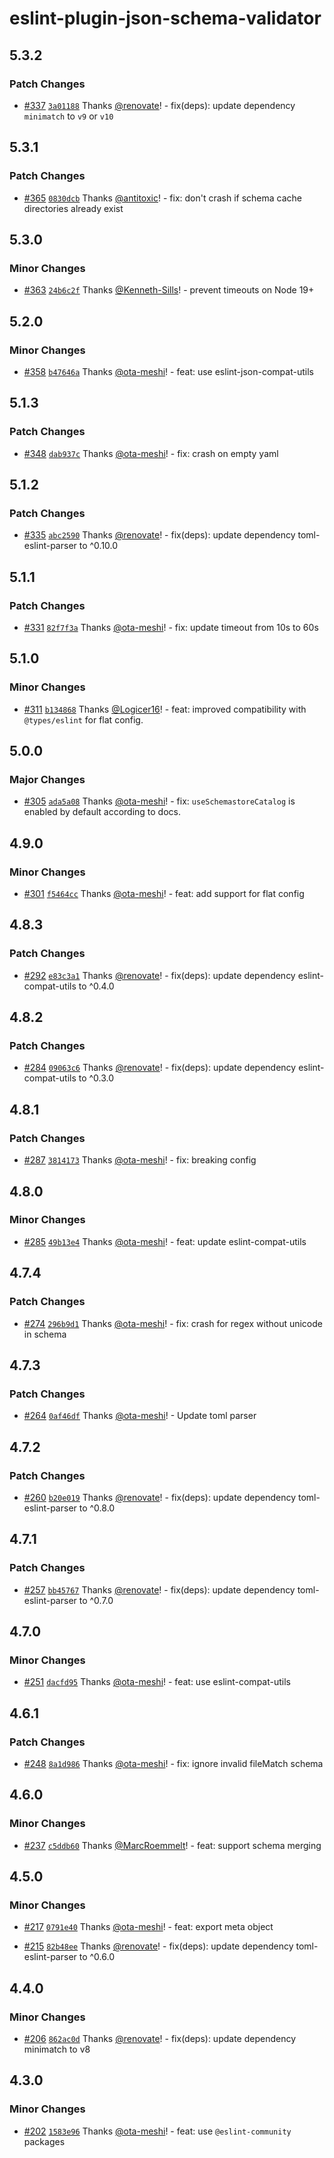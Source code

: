 # eslint-plugin-json-schema-validator

## 5.3.2

### Patch Changes

- [#337](https://github.com/ota-meshi/eslint-plugin-json-schema-validator/pull/337) [`3a01188`](https://github.com/ota-meshi/eslint-plugin-json-schema-validator/commit/3a01188414767cf4a4c5b2e457df94bb0bef5087) Thanks [@renovate](https://github.com/apps/renovate)! - fix(deps): update dependency `minimatch` to `v9` or `v10`

## 5.3.1

### Patch Changes

- [#365](https://github.com/ota-meshi/eslint-plugin-json-schema-validator/pull/365) [`0830dcb`](https://github.com/ota-meshi/eslint-plugin-json-schema-validator/commit/0830dcb05ee3097b3df3cb4f6d0aff253ee1a2a6) Thanks [@antitoxic](https://github.com/antitoxic)! - fix: don't crash if schema cache directories already exist

## 5.3.0

### Minor Changes

- [#363](https://github.com/ota-meshi/eslint-plugin-json-schema-validator/pull/363) [`24b6c2f`](https://github.com/ota-meshi/eslint-plugin-json-schema-validator/commit/24b6c2f67b19f7aa3ad11f7e85e011d47617d63e) Thanks [@Kenneth-Sills](https://github.com/Kenneth-Sills)! - prevent timeouts on Node 19+

## 5.2.0

### Minor Changes

- [#358](https://github.com/ota-meshi/eslint-plugin-json-schema-validator/pull/358) [`b47646a`](https://github.com/ota-meshi/eslint-plugin-json-schema-validator/commit/b47646a00ad9b163e5278969b8f8b7913202af2e) Thanks [@ota-meshi](https://github.com/ota-meshi)! - feat: use eslint-json-compat-utils

## 5.1.3

### Patch Changes

- [#348](https://github.com/ota-meshi/eslint-plugin-json-schema-validator/pull/348) [`dab937c`](https://github.com/ota-meshi/eslint-plugin-json-schema-validator/commit/dab937cc62367fc261df29e755a90dee9f8cbb94) Thanks [@ota-meshi](https://github.com/ota-meshi)! - fix: crash on empty yaml

## 5.1.2

### Patch Changes

- [#335](https://github.com/ota-meshi/eslint-plugin-json-schema-validator/pull/335) [`abc2590`](https://github.com/ota-meshi/eslint-plugin-json-schema-validator/commit/abc259091b64d021641978b763634e5846751d56) Thanks [@renovate](https://github.com/apps/renovate)! - fix(deps): update dependency toml-eslint-parser to ^0.10.0

## 5.1.1

### Patch Changes

- [#331](https://github.com/ota-meshi/eslint-plugin-json-schema-validator/pull/331) [`82f7f3a`](https://github.com/ota-meshi/eslint-plugin-json-schema-validator/commit/82f7f3a682174fd9bb2b7a97d2beecf48be6a95b) Thanks [@ota-meshi](https://github.com/ota-meshi)! - fix: update timeout from 10s to 60s

## 5.1.0

### Minor Changes

- [#311](https://github.com/ota-meshi/eslint-plugin-json-schema-validator/pull/311) [`b134868`](https://github.com/ota-meshi/eslint-plugin-json-schema-validator/commit/b134868885110c34b6a8fa2104feac943315b8e3) Thanks [@Logicer16](https://github.com/Logicer16)! - feat: improved compatibility with `@types/eslint` for flat config.

## 5.0.0

### Major Changes

- [#305](https://github.com/ota-meshi/eslint-plugin-json-schema-validator/pull/305) [`ada5a08`](https://github.com/ota-meshi/eslint-plugin-json-schema-validator/commit/ada5a0818d0f067a99dcfe3e134acac218479536) Thanks [@ota-meshi](https://github.com/ota-meshi)! - fix: `useSchemastoreCatalog` is enabled by default according to docs.

## 4.9.0

### Minor Changes

- [#301](https://github.com/ota-meshi/eslint-plugin-json-schema-validator/pull/301) [`f5464cc`](https://github.com/ota-meshi/eslint-plugin-json-schema-validator/commit/f5464ccbb90f225e9e6dbd444d590d807ecf95fe) Thanks [@ota-meshi](https://github.com/ota-meshi)! - feat: add support for flat config

## 4.8.3

### Patch Changes

- [#292](https://github.com/ota-meshi/eslint-plugin-json-schema-validator/pull/292) [`e83c3a1`](https://github.com/ota-meshi/eslint-plugin-json-schema-validator/commit/e83c3a149a88cb6f62d5edb60029961c57951efc) Thanks [@renovate](https://github.com/apps/renovate)! - fix(deps): update dependency eslint-compat-utils to ^0.4.0

## 4.8.2

### Patch Changes

- [#284](https://github.com/ota-meshi/eslint-plugin-json-schema-validator/pull/284) [`09063c6`](https://github.com/ota-meshi/eslint-plugin-json-schema-validator/commit/09063c65199bff24b9f2d0c793361e26d5610d9e) Thanks [@renovate](https://github.com/apps/renovate)! - fix(deps): update dependency eslint-compat-utils to ^0.3.0

## 4.8.1

### Patch Changes

- [#287](https://github.com/ota-meshi/eslint-plugin-json-schema-validator/pull/287) [`3814173`](https://github.com/ota-meshi/eslint-plugin-json-schema-validator/commit/38141731c18dbd7ba07436f80388ea794d9c6845) Thanks [@ota-meshi](https://github.com/ota-meshi)! - fix: breaking config

## 4.8.0

### Minor Changes

- [#285](https://github.com/ota-meshi/eslint-plugin-json-schema-validator/pull/285) [`49b13e4`](https://github.com/ota-meshi/eslint-plugin-json-schema-validator/commit/49b13e4d9516a08d198176079a47d63b0e7b92f9) Thanks [@ota-meshi](https://github.com/ota-meshi)! - feat: update eslint-compat-utils

## 4.7.4

### Patch Changes

- [#274](https://github.com/ota-meshi/eslint-plugin-json-schema-validator/pull/274) [`296b9d1`](https://github.com/ota-meshi/eslint-plugin-json-schema-validator/commit/296b9d173edd8e22dbd7b85261e622184ffd87d9) Thanks [@ota-meshi](https://github.com/ota-meshi)! - fix: crash for regex without unicode in schema

## 4.7.3

### Patch Changes

- [#264](https://github.com/ota-meshi/eslint-plugin-json-schema-validator/pull/264) [`0af46df`](https://github.com/ota-meshi/eslint-plugin-json-schema-validator/commit/0af46df0165080741960e8ba4c6c54a865bea9db) Thanks [@ota-meshi](https://github.com/ota-meshi)! - Update toml parser

## 4.7.2

### Patch Changes

- [#260](https://github.com/ota-meshi/eslint-plugin-json-schema-validator/pull/260) [`b20e019`](https://github.com/ota-meshi/eslint-plugin-json-schema-validator/commit/b20e0190b4ca09f3bbb592e2b1256ad9cc775945) Thanks [@renovate](https://github.com/apps/renovate)! - fix(deps): update dependency toml-eslint-parser to ^0.8.0

## 4.7.1

### Patch Changes

- [#257](https://github.com/ota-meshi/eslint-plugin-json-schema-validator/pull/257) [`bb45767`](https://github.com/ota-meshi/eslint-plugin-json-schema-validator/commit/bb457670c702083158f9b3c452ab74a4cad50506) Thanks [@renovate](https://github.com/apps/renovate)! - fix(deps): update dependency toml-eslint-parser to ^0.7.0

## 4.7.0

### Minor Changes

- [#251](https://github.com/ota-meshi/eslint-plugin-json-schema-validator/pull/251) [`dacfd95`](https://github.com/ota-meshi/eslint-plugin-json-schema-validator/commit/dacfd95e8325f2f06e2161028dd27c9f12c502a2) Thanks [@ota-meshi](https://github.com/ota-meshi)! - feat: use eslint-compat-utils

## 4.6.1

### Patch Changes

- [#248](https://github.com/ota-meshi/eslint-plugin-json-schema-validator/pull/248) [`8a1d986`](https://github.com/ota-meshi/eslint-plugin-json-schema-validator/commit/8a1d98655b5dfe030ac910f2df6dcc4dc9e8afbf) Thanks [@ota-meshi](https://github.com/ota-meshi)! - fix: ignore invalid fileMatch schema

## 4.6.0

### Minor Changes

- [#237](https://github.com/ota-meshi/eslint-plugin-json-schema-validator/pull/237) [`c5ddb60`](https://github.com/ota-meshi/eslint-plugin-json-schema-validator/commit/c5ddb600ed8c9a32949a904992ee241636aa9ad5) Thanks [@MarcRoemmelt](https://github.com/MarcRoemmelt)! - feat: support schema merging

## 4.5.0

### Minor Changes

- [#217](https://github.com/ota-meshi/eslint-plugin-json-schema-validator/pull/217) [`0791e40`](https://github.com/ota-meshi/eslint-plugin-json-schema-validator/commit/0791e400d26964175958cd6bbbf7ce2e494faf9b) Thanks [@ota-meshi](https://github.com/ota-meshi)! - feat: export meta object

- [#215](https://github.com/ota-meshi/eslint-plugin-json-schema-validator/pull/215) [`82b48ee`](https://github.com/ota-meshi/eslint-plugin-json-schema-validator/commit/82b48eed4abe913ae6ffa3be6b6897be957ebfbd) Thanks [@renovate](https://github.com/apps/renovate)! - fix(deps): update dependency toml-eslint-parser to ^0.6.0

## 4.4.0

### Minor Changes

- [#206](https://github.com/ota-meshi/eslint-plugin-json-schema-validator/pull/206) [`862ac0d`](https://github.com/ota-meshi/eslint-plugin-json-schema-validator/commit/862ac0d377a40f502dfad6e311da9b102f9e6f2b) Thanks [@renovate](https://github.com/apps/renovate)! - fix(deps): update dependency minimatch to v8

## 4.3.0

### Minor Changes

- [#202](https://github.com/ota-meshi/eslint-plugin-json-schema-validator/pull/202) [`1583e96`](https://github.com/ota-meshi/eslint-plugin-json-schema-validator/commit/1583e96ccb37b0fc93ee89ddbde81edd62cf502e) Thanks [@ota-meshi](https://github.com/ota-meshi)! - feat: use `@eslint-community` packages
